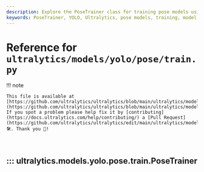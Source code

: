 ```yaml
---
description: Explore the PoseTrainer class for training pose models using YOLO from ultralytics_l. Includes initialization, model configuration, and plotting methods.
keywords: PoseTrainer, YOLO, Ultralytics, pose models, training, model configuration, deep learning, machine learning, pose estimation
---
```


# Reference for `ultralytics/models/yolo/pose/train.py`

!!! note

    This file is available at [https://github.com/ultralytics/ultralytics/blob/main/ultralytics/models/yolo/pose/train.py](https://github.com/ultralytics/ultralytics/blob/main/ultralytics/models/yolo/pose/train.py). If you spot a problem please help fix it by [contributing](https://docs.ultralytics.com/help/contributing/) a [Pull Request](https://github.com/ultralytics/ultralytics/edit/main/ultralytics/models/yolo/pose/train.py) 🛠️. Thank you 🙏!

<br>

## ::: ultralytics.models.yolo.pose.train.PoseTrainer

<br><br>
